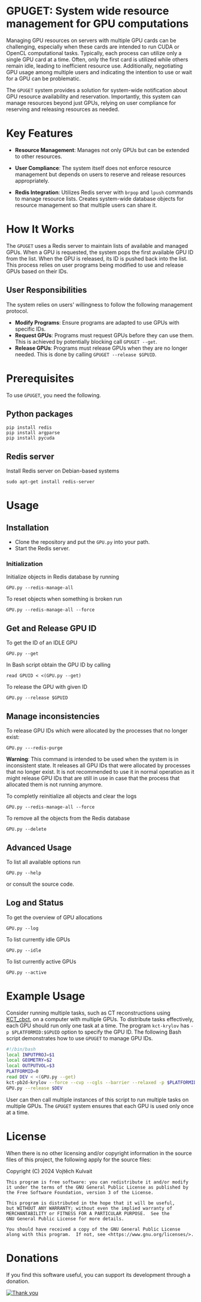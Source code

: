 GPUGET: System wide resource management for GPU computations
============================================================

Managing GPU resources on servers with multiple GPU cards can be challenging, especially when these cards are intended to run CUDA or OpenCL computational tasks. Typically, each process can utilize only a single GPU card at a time. Often, only the first card is utilized while others remain idle, leading to inefficient resource use. Additionally, negotiating GPU usage among multiple users and indicating the intention to use or wait for a GPU can be problematic.

The `GPUGET` system provides a solution for system-wide notification about GPU resource availability and reservation. Importantly, this system can manage resources beyond just GPUs, relying on user compliance for reserving and releasing resources as needed.

# Key Features

- **Resource Management**: Manages not only GPUs but can be extended to other resources.

- **User Compliance**: The system itself does not enforce resource management but depends on users to reserve and release resources appropriately.

- **Redis Integration**: Utilizes Redis server with `brpop` and `lpush` commands to manage resource lists. Creates system-wide database objects for resource management so that multiple users can share it.

# How It Works

The `GPUGET` uses a Redis server to maintain lists of available and managed GPUs. When a GPU is requested, the system pops the first available GPU ID from the list. When the GPU is released, its ID is pushed back into the list. This process relies on user programs being modified to use and release GPUs based on their IDs.


## User Responsibilities

The system relies on users' willingness to follow the following management protocol.

- **Modify Programs**: Ensure programs are adapted to use GPUs with specific IDs.
- **Request GPUs**: Programs must request GPUs before they can use them. This is achieved by potentially blocking call `GPUGET --get`.
- **Release GPUs**: Programs must release GPUs when they are no longer needed. This is done by calling `GPUGET --release $GPUID`.

# Prerequisites

To use `GPUGET`, you need the following.


## Python packages
```
pip install redis
pip install argparse
pip install pycuda
```

## Redis server

Install Redis server on Debian-based systems
```
sudo apt-get install redis-server
```

# Usage

## Installation

- Clone the repository and put the `GPU.py` into your path.
- Start the Redis server.

### Initialization

Initialize objects in Redis database by running
```
GPU.py --redis-manage-all
```

To reset objects when something is broken run
```
GPU.py --redis-manage-all --force
```

## Get and Release GPU ID

To get the ID of an IDLE GPU
```
GPU.py --get
```
In Bash script obtain the GPU ID by calling
```
read GPUID < <(GPU.py --get)
```

To release the GPU with given ID
```
GPU.py --release $GPUID
```

## Manage inconsistencies

To release GPU IDs which were allocated by the processes that no longer exist:
```
GPU.py ---redis-purge
```
**Warning**: This command is intended to be used when the system is in inconsistent state. It releases all GPU IDs that were allocated by processes that no longer exist. It is not recommended to use it in normal operation as it might release GPU IDs that are still in use in case that the process that allocated them is not running anymore.

To completly reinitialize all objects and clear the logs
```
GPU.py --redis-manage-all --force
```

To remove all the objects from the Redis database
```
GPU.py --delete
```

## Advanced Usage

To list all available options run
```
GPU.py --help
```
or consult the source code.

## Log and Status

To get the overview of GPU allocations
```
GPU.py --log
```

To list currently idle GPUs
```
GPU.py --idle
```

To list currently active GPUs
```
GPU.py --active
```

# Example Usage

Consider running multiple tasks, such as CT reconstructions using [KCT_cbct](https://github.com/kulvait/KCT_cbct), on a computer with multiple GPUs. To distribute tasks effectively, each GPU should run only one task at a time. The program `kct-krylov` has `-p $PLATFORMID:$GPUID` option to specify the GPU ID. The following Bash script demonstrates how to use `GPUGET` to manage GPU IDs.

```bash
#!/bin/bash
local INPUTPROJ=$1
local GEOMETRY=$2
local OUTPUTVOL=$3
PLATFORMID=0
read DEV < <(GPU.py --get)
kct-pb2d-krylov --force --cvp --cgls --barrier --relaxed -p $PLATFORMID:$DEV $INPUTPROJ $GEOMETRY $OUTPUTVOL
GPU.py --release $DEV

```

User can then call multiple instances of this script to run multiple tasks on multiple GPUs. The `GPUGET` system ensures that each GPU is used only once at a time.

# License

When there is no other licensing and/or copyright information in the source files of this project, the following apply for the source files:

Copyright (C) 2024 Vojtěch Kulvait

    This program is free software: you can redistribute it and/or modify
    it under the terms of the GNU General Public License as published by
    the Free Software Foundation, version 3 of the License.

    This program is distributed in the hope that it will be useful,
    but WITHOUT ANY WARRANTY; without even the implied warranty of
    MERCHANTABILITY or FITNESS FOR A PARTICULAR PURPOSE.  See the
    GNU General Public License for more details.

    You should have received a copy of the GNU General Public License
    along with this program.  If not, see <https://www.gnu.org/licenses/>.

# Donations

If you find this software useful, you can support its development through a donation.

[![Thank you](https://img.shields.io/badge/donate-$15-blue.svg)](https://kulvait.github.io/donate/?amount=15&currency=USD)
